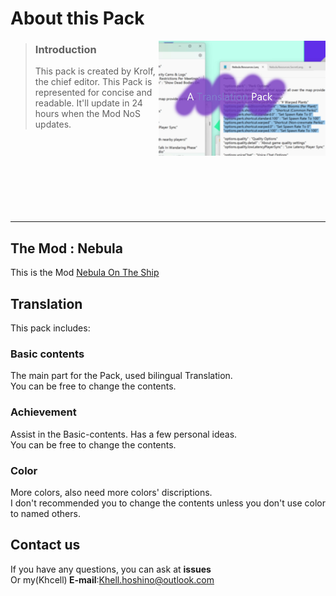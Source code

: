 # About this Pack
<img align="right" src="Resources/Image.jpg" width="53%" />
<p align="left">

> ### Introduction
>
> This pack is created by Krolf, the chief editor. This Pack is represented for concise and readable. It'll update in 24 hours when the Mod NoS updates.
<br>
<br>
<br>
<br>
<br>
<br>
<br>
</p>

---
## The Mod : Nebula 
This is the Mod [Nebula On The Ship](https://github.com/Dolly1016/Nebula)
## Translation
This pack includes:
### Basic contents
The main part for the Pack, used bilingual Translation.<br>You can be free to change the contents.
### Achievement
Assist in the Basic-contents. Has a few personal ideas.<br>You can be free to change the contents.
### Color
More colors, also need more colors' discriptions.<br>I don't recommended you to change the contents unless you don't use color to named others.
## Contact us
If you have any questions, you can ask at <b>issues</b><br>Or my(Khcell)<b> E-mail</b>:Khell.hoshino@outlook.com
